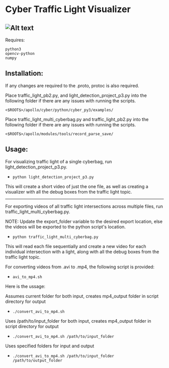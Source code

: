 # Cyber Traffic Light Visualizer

![Alt text](https://github.com/Arkenbrien/cyber_traffic_light_visualizer/blob/main/IMAGES/jiff.gif?raw=true)
- 
Requires:
```
python3
opencv-python
numpy
```

## Installation:

If any changes are required to the .proto, protoc is also required.

Place traffic_light_pb2.py, and light_detection_project_p3.py into the following folder if there are any issues with running the scripts.

```<$ROOT$>/apollo/cyber/python/cyber_py3/examples/```

Place traffic_light_multi_cyberbag.py and traffic_light_pb2.py into the following folder if there are any issues with running the scripts.

```<$ROOT$>/apollo/modules/tools/record_parse_save/```

## Usage:

For visualizing traffic light of a single cyberbag, run light_detection_project_p3.py. 

- ```python light_detection_project_p3.py```

This will create a short video of just the one file, as well as creating a visualizer with all the debug boxes from the traffic light topic. 

---

For exporting videos of all traffic light intersections across multiple files, run traffic_light_multi_cyberbag.py. 

NOTE: Update the export_folder variable to the desired export location, else the videos will be exported to the python script's location.

- ```python traffic_light_multi_cyberbag.py```

This will read each file sequentially and create a new video for each individual intersection with a light, along with all the debug boxes from the traffic light topic.

For converting videos from .avi to .mp4, the following script is provided:

- ```avi_to_mp4.sh```

Here is the ussage: 

Assumes current folder for both input, creates mp4_output folder in script directory for output

- ```./convert_avi_to_mp4.sh``` 

Uses /path/to/input_folder for both input, creates mp4_output folder in script directory for output

- ```./convert_avi_to_mp4.sh /path/to/input_folder```

Uses specified folders for input and output

- ```./convert_avi_to_mp4.sh /path/to/input_folder /path/to/output_folder```